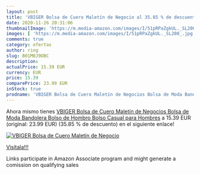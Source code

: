 ```yaml
---
layout: post
title: 'VBIGER Bolsa de Cuero Maletín de Negocio al 35.85 % de descuento'
date: 2020-11-26 20:31:06
thumbnailImage: 'https://m.media-amazon.com/images/I/51pRPaZgkUL._SL200_.jpg'
images: [ 'https://m.media-amazon.com/images/I/51pRPaZgkUL._SL200_.jpg' ]
comments: true
category: ofertas
author: ring
slug: B01M0J9OBC
description:
actualPrice: 15.39 EUR
currency: EUR
price: 15.39
comparePrice: 23.99 EUR
inStock: true
prodname: 'VBIGER Bolsa de Cuero Maletín de Negocios Bolsa de Moda Bandolera Bolso de Hombro Bolso Casual para Hombres'
---
```


Ahora mismo tienes [VBIGER Bolsa de Cuero Maletín de Negocios Bolsa de Moda Bandolera Bolso de Hombro Bolso Casual para Hombres](https://www.amazon.es/dp/B01M0J9OBC/?tag=tolees-21) a 15.39 EUR (original: 23.99 EUR) (35.85 %  de descuento) en el siguiente enlace!

[![VBIGER Bolsa de Cuero Maletín de Negocio](https://m.media-amazon.com/images/I/51pRPaZgkUL._SL200_.jpg)](https://www.amazon.es/dp/B01M0J9OBC/?tag=tolees-21)

[Visítala!!!](https://www.amazon.es/dp/B01M0J9OBC/?tag=tolees-21)

Links participate in Amazon Associate program and might generate a comission on qualifying sales
